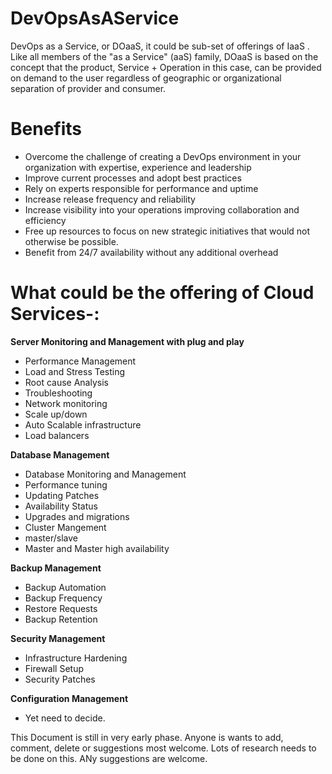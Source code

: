 # DevOpsAsAService
DevOps as a Service, or DOaaS, it could be sub-set of offerings of IaaS . Like all members of the "as a Service" (aaS) family, DOaaS is based on the concept that the product, Service + Operation in this case, can be provided on demand to the user regardless of geographic or organizational separation of provider and consumer.

Benefits
==============================================
 - Overcome the challenge of creating a DevOps environment in your organization with expertise, experience and leadership
 - Improve current processes and adopt best practices
 - Rely on experts responsible for performance and uptime
 - Increase release frequency and reliability
 - Increase visibility into your operations improving collaboration and efficiency
 - Free up resources to focus on new strategic initiatives that would not otherwise be possible.
 - Benefit from 24/7 availability without any additional overhead


What could be the offering of Cloud Services-:
==============================================


**Server Monitoring and Management with plug and play**

 - Performance Management
 - Load and Stress Testing
 - Root cause Analysis
 - Troubleshooting
 - Network monitoring
 - Scale up/down
 - Auto Scalable infrastructure
 - Load balancers

**Database Management**

 - Database Monitoring and Management
 - Performance tuning
 - Updating Patches
 - Availability Status
 - Upgrades and migrations
 - Cluster Mangement
 - master/slave
 - Master and Master high availability

**Backup Management**

 - Backup Automation
 - Backup Frequency
 - Restore Requests
 - Backup Retention

**Security Management**

 - Infrastructure Hardening
 - Firewall Setup
 - Security Patches

**Configuration Management**
 - Yet need to decide.
 
This Document is still in very early phase. Anyone is wants to add, comment, delete or suggestions most welcome. Lots of research needs to be done on this. ANy suggestions are welcome.
